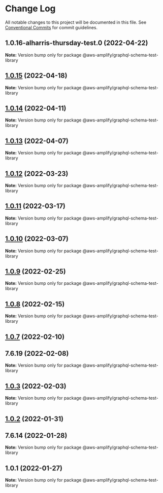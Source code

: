 # Change Log

All notable changes to this project will be documented in this file.
See [Conventional Commits](https://conventionalcommits.org) for commit guidelines.

## 1.0.16-alharris-thursday-test.0 (2022-04-22)

**Note:** Version bump only for package @aws-amplify/graphql-schema-test-library





## [1.0.15](https://github.com/aws-amplify/amplify-cli/compare/@aws-amplify/graphql-schema-test-library@1.0.14...@aws-amplify/graphql-schema-test-library@1.0.15) (2022-04-18)

**Note:** Version bump only for package @aws-amplify/graphql-schema-test-library





## [1.0.14](https://github.com/aws-amplify/amplify-cli/compare/@aws-amplify/graphql-schema-test-library@1.0.13...@aws-amplify/graphql-schema-test-library@1.0.14) (2022-04-11)

**Note:** Version bump only for package @aws-amplify/graphql-schema-test-library





## [1.0.13](https://github.com/aws-amplify/amplify-cli/compare/@aws-amplify/graphql-schema-test-library@1.0.12...@aws-amplify/graphql-schema-test-library@1.0.13) (2022-04-07)

**Note:** Version bump only for package @aws-amplify/graphql-schema-test-library





## [1.0.12](https://github.com/aws-amplify/amplify-cli/compare/@aws-amplify/graphql-schema-test-library@1.0.11...@aws-amplify/graphql-schema-test-library@1.0.12) (2022-03-23)

**Note:** Version bump only for package @aws-amplify/graphql-schema-test-library





## [1.0.11](https://github.com/aws-amplify/amplify-cli/compare/@aws-amplify/graphql-schema-test-library@1.0.10...@aws-amplify/graphql-schema-test-library@1.0.11) (2022-03-17)

**Note:** Version bump only for package @aws-amplify/graphql-schema-test-library





## [1.0.10](https://github.com/aws-amplify/amplify-cli/compare/@aws-amplify/graphql-schema-test-library@1.0.9...@aws-amplify/graphql-schema-test-library@1.0.10) (2022-03-07)

**Note:** Version bump only for package @aws-amplify/graphql-schema-test-library





## [1.0.9](https://github.com/aws-amplify/amplify-cli/compare/@aws-amplify/graphql-schema-test-library@1.0.8...@aws-amplify/graphql-schema-test-library@1.0.9) (2022-02-25)

**Note:** Version bump only for package @aws-amplify/graphql-schema-test-library





## [1.0.8](https://github.com/aws-amplify/amplify-cli/compare/@aws-amplify/graphql-schema-test-library@1.0.7...@aws-amplify/graphql-schema-test-library@1.0.8) (2022-02-15)

**Note:** Version bump only for package @aws-amplify/graphql-schema-test-library





## [1.0.7](https://github.com/aws-amplify/amplify-cli/compare/@aws-amplify/graphql-schema-test-library@1.0.3...@aws-amplify/graphql-schema-test-library@1.0.7) (2022-02-10)



## 7.6.19 (2022-02-08)

**Note:** Version bump only for package @aws-amplify/graphql-schema-test-library





## [1.0.3](https://github.com/aws-amplify/amplify-cli/compare/@aws-amplify/graphql-schema-test-library@1.0.2...@aws-amplify/graphql-schema-test-library@1.0.3) (2022-02-03)

**Note:** Version bump only for package @aws-amplify/graphql-schema-test-library





## [1.0.2](https://github.com/aws-amplify/amplify-cli/compare/@aws-amplify/graphql-schema-test-library@1.0.1...@aws-amplify/graphql-schema-test-library@1.0.2) (2022-01-31)



## 7.6.14 (2022-01-28)

**Note:** Version bump only for package @aws-amplify/graphql-schema-test-library





## 1.0.1 (2022-01-27)

**Note:** Version bump only for package @aws-amplify/graphql-schema-test-library

